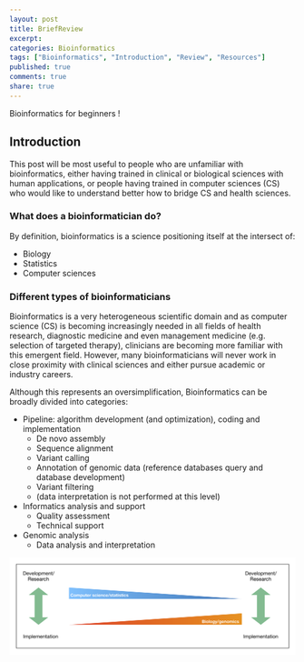 ```yaml
---
layout: post
title: BriefReview
excerpt:
categories: Bioinformatics
tags: ["Bioinformatics", "Introduction", "Review", "Resources"]
published: true
comments: true
share: true
---
```


Bioinformatics for beginners !

## Introduction

This post will be most useful to people who are unfamiliar with bioinformatics, either having trained in clinical or biological sciences with human applications, or people having trained in computer sciences (CS) who would like to understand better how to bridge CS and health sciences.

### What does a bioinformatician do?

By definition, bioinformatics is a science positioning itself at the intersect of:

* Biology
* Statistics
* Computer sciences

### Different types of bioinformaticians

Bioinformatics is a very heterogeneous scientific domain and as computer science (CS) is becoming increasingly needed in all fields of health research, diagnostic medicine and even management medicine (e.g. selection of targeted therapy), clinicians are becoming more familiar with this emergent field. However, many bioinformaticians will never work in close proximity with clinical sciences and either pursue academic or industry careers.

Although this represents an oversimplification, Bioinformatics can be broadly divided into categories:

* Pipeline: algorithm development (and optimization), coding and implementation
  - De novo assembly
  - Sequence alignment
  - Variant calling
  - Annotation of genomic data (reference databases query and database development)
  - Variant filtering
  - (data interpretation is not performed at this level)
* Informatics analysis and support
  - Quality assessment  
  - Technical support
* Genomic analysis
  - Data analysis and interpretation

![Bioinformatics_Spectrum](https://github.com/mylinhthibodeau/mylinhthibodeau.github.io/blob/master/images/Bioinformatics_Spectrum.png)
